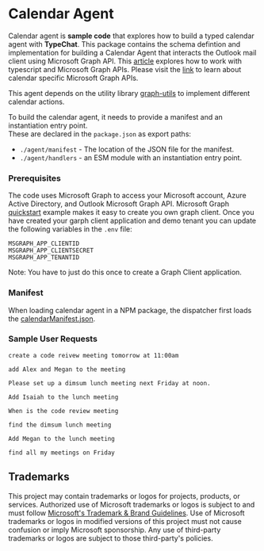 # Calendar Agent

Calendar agent is **sample code** that explores how to build a typed calendar agent with **TypeChat**. This package contains the schema defintion and implementation for building a Calendar Agent that interacts the Outlook mail client using Microsoft Graph API. This [article](https://learn.microsoft.com/en-us/graph/tutorials/typescript-app-only?tabs=aad) explores how to work with typescript and Microsoft Graph APIs. Please visit the [link](https://learn.microsoft.com/en-us/graph/api/resources/calendar?view=graph-rest-1.0) to learn about calendar specific Microsoft Graph APIs.

This agent depends on the utility library [graph-utils](../agentUtils/graphUtils/src/calendarClient.ts) to implement different calendar actions.

To build the calendar agent, it needs to provide a manifest and an instantiation entry point.  
These are declared in the `package.json` as export paths:

- `./agent/manifest` - The location of the JSON file for the manifest.
- `./agent/handlers` - an ESM module with an instantiation entry point.

### Prerequisites

The code uses Microsoft Graph to access your Microsoft account, Azure Active Directory, and Outlook Microsoft Graph API. Microsoft Graph [quickstart](https://developer.microsoft.com/en-us/graph/quick-start?state=option-typescript) example makes it easy to create you own graph client. Once you have created your garph client application and demo tenant you can update the following variables in the `.env` file:

```
MSGRAPH_APP_CLIENTID
MSGRAPH_APP_CLIENTSECRET
MSGRAPH_APP_TENANTID
```

Note: You have to just do this once to create a Graph Client application.

### Manifest

When loading calendar agent in a NPM package, the dispatcher first loads the [calendarManifest.json](./src/calendarManifest.json).

### Sample User Requests

```
create a code reivew meeting tomorrow at 11:00am

add Alex and Megan to the meeting

Please set up a dimsum lunch meeting next Friday at noon.

Add Isaiah to the lunch meeting

When is the code review meeting

find the dimsum lunch meeting

Add Megan to the lunch meeting

find all my meetings on Friday
```

## Trademarks

This project may contain trademarks or logos for projects, products, or services. Authorized use of Microsoft
trademarks or logos is subject to and must follow
[Microsoft's Trademark & Brand Guidelines](https://www.microsoft.com/en-us/legal/intellectualproperty/trademarks/usage/general).
Use of Microsoft trademarks or logos in modified versions of this project must not cause confusion or imply Microsoft sponsorship.
Any use of third-party trademarks or logos are subject to those third-party's policies.
